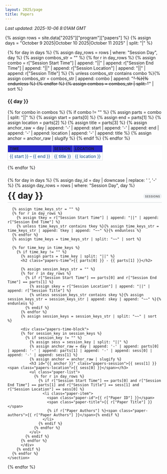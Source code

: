 ```yaml
---
layout: 2025/page
title: Papers
---
```


*Last updated: 2025-10-06 8:01AM GMT*

{% assign rows = site.data["2025"]["program"]["papers"] %}
{% assign days = "October 9 2025|October 10 2025|October 11 2025" | split: "|" %}

<!-- Table of Contents -->
<div class="papers-toc">

  {% for day in days %}
    {% assign day_rows = rows | where: "Session Day", day %}
    {% assign combos_str = "" %}
    {% for r in day_rows %}
      {% assign combo = r["Session Start Time"] | append: "||" | append: r["Session End Time"] | append: "||" | append: r["Session Location"] | append: "||" | append: r["Session Title"] %}
      {% unless combos_str contains combo %}{% assign combos_str = combos_str | append: combo | append: "~~" %}{% endunless %}
    {% endfor %}
    {% assign combos = combos_str | split: "~~" | sort %}
    <h3 class="toc-day">{{ day }}</h3>
    <table class="papers-toc-table">
      <thead>
        <tr><th>Time</th><th>Session</th><th>Location</th></tr>
      </thead>
      <tbody>
      {% for combo in combos %}
        {% if combo != "" %}
          {% assign parts = combo | split: "||" %}
          {% assign start = parts[0] %}
          {% assign end = parts[1] %}
          {% assign location = parts[2] %}
          {% assign title = parts[3] %}
          {% assign anchor_raw = day | append: '-' | append: start | append: '-' | append: end | append: '-' | append: location | append: '-' | append: title %}
          {% assign anchor = anchor_raw | slugify %}
          <tr>
            <td class="toc-time"><a href="#{{ anchor }}">{{ start }} – {{ end }}</a></td>
            <td class="toc-session"><a href="#{{ anchor }}">{{ title }}</a></td>
            <td class="toc-location"><a href="#{{ anchor }}">{{ location }}</a></td>
          </tr>
        {% endif %}
      {% endfor %}
      </tbody>
    </table>
  {% endfor %}
</div>

<div class="papers-container">
  {% for day in days %}
    {% assign day_id = day | downcase | replace: ' ', '-' %}
    {% assign day_rows = rows | where: "Session Day", day %}
    <section class="papers-day" id="{{ day_id }}">
      <h1 class="papers-day-title">{{ day }}</h1>

      {% assign time_keys_str = "" %}
      {% for r in day_rows %}
        {% assign tkey = r["Session Start Time"] | append: "||" | append: r["Session End Time"] %}
        {% unless time_keys_str contains tkey %}{% assign time_keys_str = time_keys_str | append: tkey | append: "~~" %}{% endunless %}
      {% endfor %}
      {% assign time_keys = time_keys_str | split: "~~" | sort %}

      {% for time_key in time_keys %}
        {% if time_key != "" %}
          {% assign parts = time_key | split: "||" %}
          <h2 class="papers-time">{{ parts[0] }} - {{ parts[1] }}</h2>

          {% assign session_keys_str = "" %}
          {% for r in day_rows %}
            {% if r["Session Start Time"] == parts[0] and r["Session End Time"] == parts[1] %}
              {% assign skey = r["Session Location"] | append: "||" | append: r["Session Title"] %}
              {% unless session_keys_str contains skey %}{% assign session_keys_str = session_keys_str | append: skey | append: "~~" %}{% endunless %}
            {% endif %}
          {% endfor %}
          {% assign session_keys = session_keys_str | split: "~~" | sort %}

          <div class="papers-time-block">
          {% for session_key in session_keys %}
            {% if session_key != "" %}
              {% assign sess = session_key | split: "||" %}
              {% assign anchor_raw = day | append: '-' | append: parts[0] | append: '-' | append: parts[1] | append: '-' | append: sess[0] | append: '-' | append: sess[1] %}
              {% assign anchor = anchor_raw | slugify %}
              <h3 id="{{ anchor }}" class="papers-session">{{ sess[1] }} <span class="papers-location">{{ sess[0] }}</span></h3>
              <ul class="paper-list">
                {% for r in day_rows %}
                  {% if r["Session Start Time"] == parts[0] and r["Session End Time"] == parts[1] and r["Session Title"] == sess[1] and r["Session Location"] == sess[0] %}
                    <li class="paper-item">
                      <span class="paper-id">{{ r["Paper ID"] }}</span>
                      <span class="paper-title">{{ r["Paper Title"] }}</span>
                      {% if r["Paper Authors"] %}<span class="paper-authors">{{ r["Paper Authors"] }}</span>{% endif %}
                    </li>
                  {% endif %}
                {% endfor %}
              </ul>
            {% endif %}
          {% endfor %}
          </div>
        {% endif %}
      {% endfor %}
    </section>
  {% endfor %}
</div>

<style>
.papers-container { width:100%; max-width:1100px; margin:0 auto; padding:0 8px 32px 8px; }
.papers-toc { width:100%; max-width:1100px; margin:0 auto 24px auto; padding:0 8px; }
.papers-day-title { margin:36px 0 12px 0; font-size:1.75rem; border-bottom:2px solid #e3e6e8; padding-bottom:4px; }
.papers-day:first-of-type .papers-day-title { margin-top:8px; }
.papers-time { margin:18px 0 4px 0; font-size:1.05rem; color:#0d47a1; font-weight:600; display:flex; align-items:center; gap:8px; }
.papers-time-block { margin:0 0 14px 0; }
.papers-session { margin:6px 0 3px 0; font-size:0.95rem; font-weight:600; display:flex; align-items:center; flex-wrap:wrap; gap:6px; }
.papers-location { font-weight:500; color:#0d47a1; background:#eef4ff; border:1px solid #d0e2ff; padding:2px 8px; border-radius:14px; font-size:0.93rem; letter-spacing:.4px; }
.papers-session .papers-location { margin-left:0; }
.papers-day-title { position:relative; }
.papers-day-title::after { content:'Sessions'; position:absolute; right:0; top:50%; transform:translateY(-50%); font-size:0.55rem; letter-spacing:.6px; background:#eef1f4; color:#555; padding:3px 6px; border-radius:10px; font-weight:600; text-transform:uppercase; }
.page-content ul.paper-list { margin:0 0 10px 0px; padding:0; }
.paper-list li { margin:1px 0; line-height:1.35; }

/* Card styling similar to posters */
.paper-list .paper-item { list-style:none; margin:0 0 6px 0; padding:6px 9px 6px 10px; background:#fff; border:1px solid #e1e4e7; border-radius:8px; box-shadow:0 1px 1px rgba(0,0,0,.03); }
.paper-list .paper-item:hover { box-shadow:0 1px 4px rgba(0,0,0,.07); border-color:#d2d7db; }
.paper-item .paper-id { display:inline-block; background: rgb(37, 37, 197); color:#fff; font-size:0.60rem; letter-spacing:.45px; font-weight:600; padding:5px 6px 5px; border-radius:6px; margin:0 8px 3px 0; vertical-align:middle; line-height:1; }
.paper-item .paper-title { font-weight:600; color: var(--blue); font-size:0.9rem; line-height:1.2; }
.paper-item .paper-authors { display:block; font-size:0.66rem; line-height:1.15; margin:3px 0 0 0; color:#444; font-style:italic; }

/* TOC tables */
.papers-toc-table { width:100%; border-collapse:collapse; font-size:0.9rem; background:#fff; }
.papers-toc-table th, .papers-toc-table td { padding:4px 6px; text-align:left; border:1px solid #dcdfe3; }
.papers-toc-table th { background: rgb(37, 37, 197); font-weight:600; font-size:0.72rem; letter-spacing:.5px; text-transform:uppercase; }
.papers-toc-table tbody tr:nth-child(even) { background:#fafbfc; }
.papers-toc-table tbody td:before { padding-right: 0; };
.toc-day { margin:18px 0 6px 0; font-size:1.05rem; font-weight:600; }
.toc-time a, .toc-session a, .toc-location a { text-decoration:none; color:#064686; }
.toc-time a:hover, .toc-session a:hover, .toc-location a:hover { text-decoration:underline; }
.toc-session { word-break:break-word; }

/* Responsive: transform table rows into cards */
@media (max-width: 720px){
  .papers-day-title { font-size:1.45rem; }
  .papers-time { font-size:0.95rem; }
  .papers-toc-table thead { display:none; }
  .papers-toc-table { border:0; }
  .papers-toc-table, .papers-toc-table tbody { display:block; width:100%; }
  .papers-toc-table tr { display:flex; flex-wrap:wrap; border:1px solid #dcdfe3; border-radius:8px; padding:8px 10px; background:#fff; box-shadow:0 1px 2px rgba(0,0,0,.05); }
  .papers-toc-table td { border:none; padding:2px 0; font-size:0.82rem; line-height:1.2; }
  .papers-toc-table td.toc-session { order:0; width:100%; font-size:0.95rem; font-weight:600; margin-bottom:4px; text-align:left; padding-left:0; }
  .papers-toc-table td.toc-session a { display:block; width:100%; }
  /* Time & location inline, left aligned */
  .papers-toc-table td.toc-time { order:1; width:auto; font-weight:500; font-size:0.8rem; margin-right:10px; }
  .papers-toc-table td.toc-location { order:2; width:auto; text-align:left; font-size:0.8rem; }
  .papers-toc-table td.toc-location:before { content:"• "; color:#999; margin-right:2px; }
  /* Remove prepended labels from previous layout */
  .papers-toc-table td.toc-time:before,
  .papers-toc-table td.toc-session:before,
  .papers-toc-table td.toc-location:before { content:""; }
  .papers-toc { margin-bottom:12px; }
  .toc-day { margin:14px 0 4px 0; font-size:0.95rem; }
  .page-content ul.paper-list { margin-left:0; padding-left:0; }
  .papers-toc-table td a { display:inline-block; max-width:100%; text-overflow:ellipsis; overflow:hidden; vertical-align:top; }
  .papers-session { font-size:0.9rem; }
}
</style>

